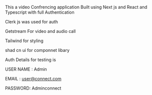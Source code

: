 


This a video Confrencing application Built using Next js and React and Typescript  with full Authentication 

Clerk js was used for auth 


Getstream For video and audio call


Tailwind for styling 


shad cn ui for componnet libary 



Auth Details for testing is 


USER NAME :  Admin 




EMAIL : user@connect.com




PASSWORD:  Adminconnect
